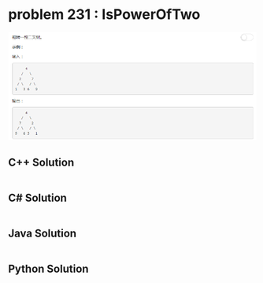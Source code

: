 
# problem 231 : IsPowerOfTwo

<img src="https://github.com/Peefy/PeefyLeetCode/blob/master/doc/201-300/231.IsPowerOfTwo/problem.png"/>

## C++ Solution

```c++


```

## C# Solution

```csharp


```

## Java Solution

```java

```

## Python Solution

```python

```




